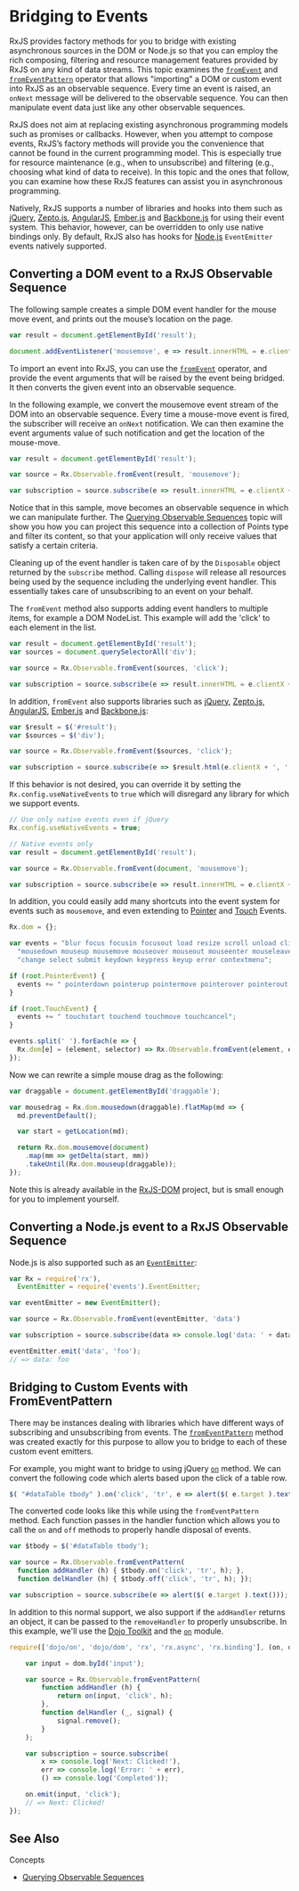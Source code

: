 # Bridging to Events #

RxJS provides factory methods for you to bridge with existing asynchronous sources in the DOM or Node.js so that you can employ the rich composing, filtering and resource management features provided by RxJS on any kind of data streams. This topic examines the [`fromEvent`](https://github.com/Reactive-Extensions/RxJS/tree/master/doc/api/core/operators/fromevent.md) and [`fromEventPattern`](https://github.com/Reactive-Extensions/RxJS/tree/master/doc/api/core/operators/fromeventpattern.md) operator that allows "importing" a DOM or custom event into RxJS as an observable sequence. Every time an event is raised, an `onNext` message will be delivered to the observable sequence. You can then manipulate event data just like any other observable sequences.

RxJS does not aim at replacing existing asynchronous programming models such as promises or callbacks. However, when you attempt to compose events, RxJS’s factory methods will provide you the convenience that cannot be found in the current programming model. This is especially true for resource maintenance (e.g., when to unsubscribe) and filtering (e.g., choosing what kind of data to receive). In this topic and the ones that follow, you can examine how these RxJS features can assist you in asynchronous programming.

Natively, RxJS supports a number of libraries and hooks into them such as [jQuery](http://jquery.com/), [Zepto.js](http://zeptojs.com/), [AngularJS](https://angularjs.org/), [Ember.js](http://emberjs.com/) and [Backbone.js](http://backbonejs.org) for using their event system.  This behavior, however, can be overridden to only use native bindings only.  By default, RxJS also has hooks for [Node.js](http://nodejs.org) `EventEmitter` events natively supported.

## Converting a DOM event to a RxJS Observable Sequence ##

The following sample creates a simple DOM event handler for the mouse move event, and prints out the mouse’s location on the page.

```js
var result = document.getElementById('result');

document.addEventListener('mousemove', e => result.innerHTML = e.clientX + ', ' + e.clientY, false);
```

To import an event into RxJS, you can use the [`fromEvent`](https://github.com/Reactive-Extensions/RxJS/tree/master/doc/api/core/operators/fromevent.md) operator, and provide the event arguments that will be raised by the event being bridged. It then converts the given event into an observable sequence.

In the following example, we convert the mousemove event stream of the DOM into an observable sequence. Every time a mouse-move event is fired, the subscriber will receive an `onNext` notification. We can then examine the event arguments value of such notification and get the location of the mouse-move.

```js
var result = document.getElementById('result');

var source = Rx.Observable.fromEvent(result, 'mousemove');

var subscription = source.subscribe(e => result.innerHTML = e.clientX + ', ' + e.clientY);
```

Notice that in this sample, move becomes an observable sequence in which we can manipulate further. The [Querying Observable Sequences](querying.md) topic will show you how you can project this sequence into a collection of Points type and filter its content, so that your application will only receive values that satisfy a certain criteria.

Cleaning up of the event handler is taken care of by the `Disposable` object returned by the `subscribe` method. Calling `dispose` will release all resources being used by the sequence including the underlying event handler. This essentially takes care of unsubscribing to an event on your behalf.

The `fromEvent` method also supports adding event handlers to multiple items, for example a DOM NodeList.  This example will add the 'click' to each element in the list.

```js
var result = document.getElementById('result');
var sources = document.querySelectorAll('div');

var source = Rx.Observable.fromEvent(sources, 'click');

var subscription = source.subscribe(e => result.innerHTML = e.clientX + ', ' + e.clientY);
```

In addition, `fromEvent` also supports libraries such as [jQuery](http://jquery.com/), [Zepto.js](http://zeptojs.com/), [AngularJS](https://angularjs.org/), [Ember.js](http://emberjs.com/) and [Backbone.js](http://backbonejs.org):

```js
var $result = $('#result');
var $sources = $('div');

var source = Rx.Observable.fromEvent($sources, 'click');

var subscription = source.subscribe(e => $result.html(e.clientX + ', ' + e.clientY));
```

If this behavior is not desired, you can override it by setting the `Rx.config.useNativeEvents` to `true` which will disregard any library for which we support events.

```js
// Use only native events even if jQuery
Rx.config.useNativeEvents = true;

// Native events only
var result = document.getElementById('result');

var source = Rx.Observable.fromEvent(document, 'mousemove');

var subscription = source.subscribe(e => result.innerHTML = e.clientX + ', ' + e.clientY);
```

In addition, you could easily add many shortcuts into the event system for events such as `mousemove`, and even extending to [Pointer](http://www.w3.org/TR/pointerevents/) and [Touch](http://www.w3.org/TR/touch-events/) Events.

```js
Rx.dom = {};

var events = "blur focus focusin focusout load resize scroll unload click dblclick " +
  "mousedown mouseup mousemove mouseover mouseout mouseenter mouseleave " +
  "change select submit keydown keypress keyup error contextmenu";

if (root.PointerEvent) {
  events += " pointerdown pointerup pointermove pointerover pointerout pointerenter pointerleave";
}

if (root.TouchEvent) {
  events += " touchstart touchend touchmove touchcancel";
}

events.split(' ').forEach(e => {
  Rx.dom[e] = (element, selector) => Rx.Observable.fromEvent(element, e, selector)
});
```

Now we can rewrite a simple mouse drag as the following:
```js
var draggable = document.getElementById('draggable');

var mousedrag = Rx.dom.mousedown(draggable).flatMap(md => {
  md.preventDefault();

  var start = getLocation(md);

  return Rx.dom.mousemove(document)
    .map(mm => getDelta(start, mm))
    .takeUntil(Rx.dom.mouseup(draggable));
});
```

Note this is already available in the [RxJS-DOM](https://github.com/Reactive-Extensions/RxJS-DOM) project, but is small enough for you to implement yourself.

## Converting a Node.js event to a RxJS Observable Sequence ##

Node.js is also supported such as an [`EventEmitter`](http://nodejs.org/api/events.html#events_class_events_eventemitter):

```js
var Rx = require('rx'),
  EventEmitter = require('events').EventEmitter;

var eventEmitter = new EventEmitter();

var source = Rx.Observable.fromEvent(eventEmitter, 'data')

var subscription = source.subscribe(data => console.log('data: ' + data));

eventEmitter.emit('data', 'foo');
// => data: foo
```

## Bridging to Custom Events with FromEventPattern ##

There may be instances dealing with libraries which have different ways of subscribing and unsubscribing from events.  The [`fromEventPattern`](https://github.com/Reactive-Extensions/RxJS/tree/master/doc/api/core/operators/fromeventpattern.md) method was created exactly for this purpose to allow you to bridge to each of these custom event emitters.

For example, you might want to bridge to using jQuery [`on`](http://api.jquery.com/on/) method.  We can convert the following code which alerts based upon the click of a table row.

```js
$( "#dataTable tbody" ).on('click', 'tr', e => alert($( e.target ).text()));
```

The converted code looks like this while using the `fromEventPattern` method.  Each function passes in the handler function which allows you to call the `on` and `off` methods to properly handle disposal of events.

```js
var $tbody = $('#dataTable tbody');

var source = Rx.Observable.fromEventPattern(
  function addHandler (h) { $tbody.on('click', 'tr', h); },
  function delHandler (h) { $tbody.off('click', 'tr', h); });

var subscription = source.subscribe(e => alert($( e.target ).text()));
```

In addition to this normal support, we also support if the `addHandler` returns an object, it can be passed to the `removeHandler` to properly unsubscribe.  In this example, we'll use the [Dojo Toolkit](http://dojotoolkit.org) and the [`on`](http://dojotoolkit.org/api/1.9/dojo/on.html) module.

```js
require(['dojo/on', 'dojo/dom', 'rx', 'rx.async', 'rx.binding'], (on, dom, rx) => {

    var input = dom.byId('input');

    var source = Rx.Observable.fromEventPattern(
        function addHandler (h) {
            return on(input, 'click', h);
        },
        function delHandler (_, signal) {
            signal.remove();
        }
    );

    var subscription = source.subscribe(
        x => console.log('Next: Clicked!'),
        err => console.log('Error: ' + err),
        () => console.log('Completed'));

    on.emit(input, 'click');
    // => Next: Clicked!
});
```

## See Also

Concepts
- [Querying Observable Sequences](querying.md)
